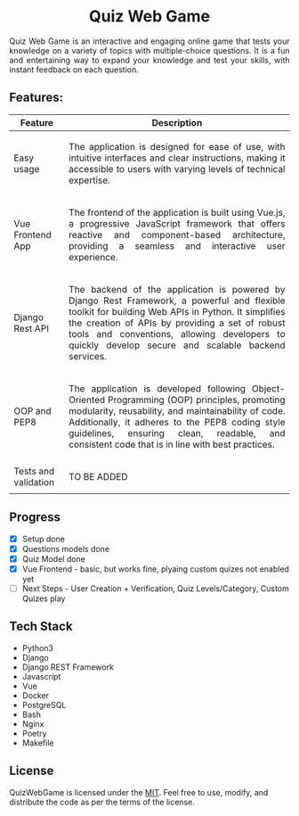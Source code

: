 <div align="center">
  <a href="https://github.com/radzek15/QuizWebGame"></a>
  <h1 align="center">Quiz Web Game</h1>
  <p align="justify">Quiz Web Game is an interactive and engaging online game that tests your knowledge on a variety of topics with multiple-choice questions. It is a fun and entertaining way to expand your knowledge and test your skills, with instant feedback on each question.</p></div>

## Features:

| Feature              | Description                                                                                                                                                                                                                                                                                                                     |
|----------------------|---------------------------------------------------------------------------------------------------------------------------------------------------------------------------------------------------------------------------------------------------------------------------------------------------------------------------------|
| Easy usage           | <p align="justify">The application is designed for ease of use, with intuitive interfaces and clear instructions, making it accessible to users with varying levels of technical expertise.</p>                                                                                                                                 |
| Vue Frontend App     | <p align="justify">The frontend of the application is built using Vue.js, a progressive JavaScript framework that offers reactive and component-based architecture, providing a seamless and interactive user experience.</p>                                                                                                   |
| Django Rest API      | <p align="justify">The backend of the application is powered by Django Rest Framework, a powerful and flexible toolkit for building Web APIs in Python. It simplifies the creation of APIs by providing a set of robust tools and conventions, allowing developers to quickly develop secure and scalable backend services.</p> |
| OOP and PEP8         | <p align="justify">The application is developed following Object-Oriented Programming (OOP) principles, promoting modularity, reusability, and maintainability of code. Additionally, it adheres to the PEP8 coding style guidelines, ensuring clean, readable, and consistent code that is in line with best practices.</p>    |
| Tests and validation | <p align="justify">TO BE ADDED</p>                                                                                                                                                                                                                                                                                              |

## Progress
   * [x] Setup done
   * [x] Questions models done
   * [x] Quiz Model done
   * [x] Vue Frontend - basic, but works fine, plyaing custom quizes not enabled yet
   * [ ] Next Steps - User Creation + Verification, Quiz Levels/Category, Custom Quizes play

## Tech Stack
   * Python3
   * Django
   * Django REST Framework
   * Javascript
   * Vue
   * Docker
   * PostgreSQL
   * Bash
   * Nginx
   * Poetry
   * Makefile

## License
QuizWebGame is licensed under the [MIT](https://github.com/radzek15/QuizWebGame/blob/master/LICENSE). Feel free to use, modify, and distribute the code as per the terms of the license.
